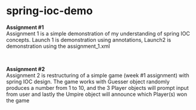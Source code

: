 # spring-ioc-demo

<b>Assignment #1</b>
<br>
Assignment 1 is a simple demonstration of my understanding of spring IOC concepts. Launch 1 is demonstration using annotations, Launch2 is demonstration using the assignment_1.xml

<br>

<b>Assignment #2</b>
<br>
Assignment 2 is restructuring of a simple game (week #1 assignment) with spring IOC design. The game works with Guesser object randomly produces a number from 1 to 10, and the 3 Player objects will prompt input from user and lastly the Umpire object will announce which Player(s) won the game
